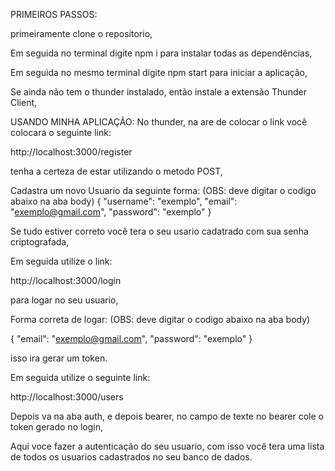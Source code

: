 PRIMEIROS PASSOS:

primeiramente clone o repositorio,

Em seguida no terminal digite npm i para instalar todas as dependências,

Em seguida no mesmo terminal digite npm start para iniciar a aplicação,

Se ainda não tem o thunder instalado, então instale a extensão Thunder Client,

USANDO MINHA APLICAÇÃO:
No thunder, na are de colocar o link você colocara o seguinte link:

http://localhost:3000/register

tenha a certeza de estar utilizando o metodo POST,

Cadastra um novo Usuario da seguinte forma: (OBS: deve digitar o codigo abaixo na aba body)
{
"username": "exemplo",
"email": "exemplo@gmail.com",
"password": "exemplo"
}

Se tudo estiver correto você tera o seu usario cadatrado com sua senha criptografada,

Em seguida utilize o link:

http://localhost:3000/login

para logar no seu usuario, 

Forma correta de logar: (OBS: deve digitar o codigo abaixo na aba body)

{
"email": "exemplo@gmail.com",
"password": "exemplo"
}

isso ira gerar um token.

Em seguida utilize o seguinte link: 

http://localhost:3000/users

Depois va na aba auth, e depois bearer, no campo de texte no bearer cole o token gerado no login,

Aqui voce fazer a autenticação do seu usuario, com isso você tera uma lista de todos os usuarios cadastrados no seu banco de dados.
